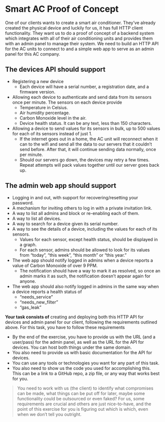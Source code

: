 # Smart AC Proof of Concept
One of our clients wants to create a smart air conditioner. They’ve already created the physical device and luckily for us, it has full HTTP client functionality.
They want us to do a proof of concept of a backend system which integrates with all of their air conditioning units and provides them with an admin panel to manage their system.
We need to build an HTTP API for the AC units to connect to and a simple web app to serve as an admin panel for this AC company.

## The devices API should support
* Registering a new device
  * Each device will have a serial number, a registration date, and a firmware version.
* Allowing each device to authenticate and send data from its sensors once per minute. The sensors on each device provide
  * Temperature in Celsius.
  * Air humidity percentage.
  * Carbon Monoxide level in the air.
  * Device health status. It can be any text, less than 150 characters.
* Allowing a device to send values for its sensors in bulk, up to 500 values for each of its sensors instead of just 1.
  * If the internet goes out in a home, the AC unit will reconnect when it can to the wifi and send all the data to our servers that it couldn’t send before. After that, it will continue sending data normally, once per minute.
  * Should our servers go down, the devices may retry a few times. Repeat attempts will pack values together until our server goes back up.
## The admin web app should support
* Logging in and out, with support for recovering/resetting your password.
* A mechanism for inviting others to log in with a private invitation link.
* A way to list all admins and block or re-enabling each of them.
* A way to list all devices.
* A way to search for a device given its serial number.
* A way to see the details of a device, including the values for each of its sensors.
  * Values for each sensor, except health status, should be displayed in a graph.
  * For each sensor, admins should be allowed to look for its values from “today”, “this week”, “this month” or “this year.”
* The web app should notify logged in admins when a device reports a value of Carbon Monoxide of over 9 PPM.
  * The notification should have a way to mark it as resolved, so once an admin marks it as such, the notification doesn’t appear again for anyone.
* The web app should also notify logged in admins in the same way when a device reports a health status of
  * “needs_service”
  * “needs_new_filter”
  * “gas_leak”

**Your task consists of** creating and deploying both this HTTP API for devices and admin panel for our client, following the requirements outlined above. For this task, you have to follow these requirements
* By the end of the exercise, you have to provide us with the URL (and a user/pass) for the admin panel, as well as the URL for the API for devices. You can host both things under the same domain.
* You also need to provide us with basic documentation for the API for devices.
* You can use any tools or technologies you want for any part of this task.
* You also need to show us the code you used for accomplishing this. This can be a link to a GitHub repo, a zip file, or any way that works best for you.

> You need to work with us (the client) to identify what compromises can be made, what things can be put off for later, maybe some functionality could be outsourced or even faked? For us, some requirements are crucial and others are just nice-to-have, and the point of this exercise for you is figuring out which is which, even when we don’t tell you outright.
